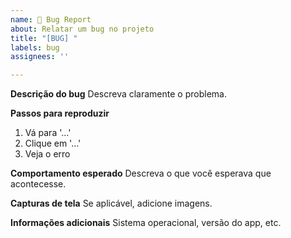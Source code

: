 ```yaml
---
name: 👾 Bug Report
about: Relatar um bug no projeto
title: "[BUG] "
labels: bug
assignees: ''

---
```


**Descrição do bug**
Descreva claramente o problema.

**Passos para reproduzir**
1. Vá para '...'
2. Clique em '...'
3. Veja o erro

**Comportamento esperado**
Descreva o que você esperava que acontecesse.

**Capturas de tela**
Se aplicável, adicione imagens.

**Informações adicionais**
Sistema operacional, versão do app, etc.

